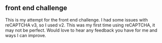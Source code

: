 ## front end challenge
This is my attempt for the front end challenge. I had some issues with reCAPTCHA v3, so I used v2. This was my first time using reCAPTCHA, it may not be perfect.
Would love to hear any feedback you have for me and ways I can improve. 

